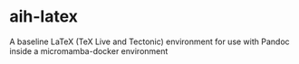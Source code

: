 # aih-latex
A baseline LaTeX (TeX Live and Tectonic) environment for use with Pandoc inside a micromamba-docker environment

